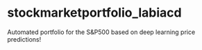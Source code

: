 # stockmarketportfolio_labiacd
Automated portfolio for the S&amp;P500 based on deep learning price predictions!
